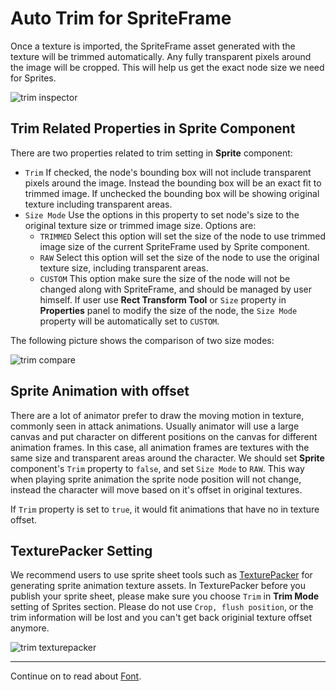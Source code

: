 # Auto Trim for SpriteFrame

Once a texture is imported, the SpriteFrame asset generated with the texture will be trimmed automatically. Any fully transparent pixels around the image will be cropped. This will help us get the exact node size we need for Sprites.

![trim inspector](trim/trim_inspector.png)

## Trim Related Properties in Sprite Component

There are two properties related to trim setting in **Sprite** component:

- `Trim` If checked, the node's bounding box will not include transparent pixels around the image. Instead the bounding box will be an exact fit to trimmed image. If unchecked the bounding box will be showing original texture including transparent areas.
- `Size Mode` Use the options in this property to set node's size to the original texture size or trimmed image size. Options are:
  - `TRIMMED` Select this option will set the size of the node to use trimmed image size of the current SpriteFrame used by Sprite component.
  - `RAW` Select this option will set the size of the node to use the original texture size, including transparent areas.
  - `CUSTOM` This option make sure the size of the node will not be changed along with SpriteFrame, and should be managed by user himself. If user use **Rect Transform Tool** or `Size` property in **Properties** panel to modify the size of the node, the `Size Mode` property will be automatically set to `CUSTOM`.

The following picture shows the comparison of two size modes:

![trim compare](trim/trim-compare.png)

## Sprite Animation with offset

There are a lot of animator prefer to draw the moving motion in texture, commonly seen in attack animations. Usually animator will use a large canvas and put character on different positions on the canvas for different animation frames. In this case, all animation frames are textures with the same size and transparent areas around the character. We should set **Sprite** component's `Trim` property to `false`, and set `Size Mode` to `RAW`. This way when playing sprite animation the sprite node position will not change, instead the character will move based on it's offset in original textures.

If `Trim` property is set to `true`, it would fit animations that have no in texture offset.

## TexturePacker Setting

We recommend users to use sprite sheet tools such as [TexturePacker](https://www.codeandweb.com/texturepacker) for generating sprite animation texture assets. In TexturePacker before you publish your sprite sheet, please make sure you choose `Trim` in **Trim Mode** setting of Sprites section. Please do not use `Crop, flush position`, or the trim information will be lost and you can't get back originial texture offset anymore.

![trim texturepacker](trim/trim-texturepacker.png)

<hr>

Continue on to read about [Font](font.md).
